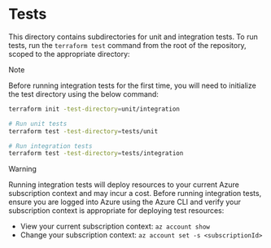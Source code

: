 # Tests

This directory contains subdirectories for unit and integration tests. To run tests, run the `terraform test` command from the root of the repository, scoped to the appropriate directory:

> [!Note]
> Before running integration tests for the first time, you will need to initialize the test directory using the below command:
>
> ```bash
> terraform init -test-directory=unit/integration
> ```

```bash
# Run unit tests
terraform test -test-directory=tests/unit

# Run integration tests
terraform test -test-directory=tests/integration
```

> [!Warning]
> Running integration tests will deploy resources to your current Azure subscription context and may incur a cost. Before running integration tests, ensure you are logged into Azure using the Azure CLI and verify your subscription context is appropriate for deploying test resources:
>
> - View your current subscription context: `az account show`
> - Change your subscription context: `az account set -s <subscriptionId>`
